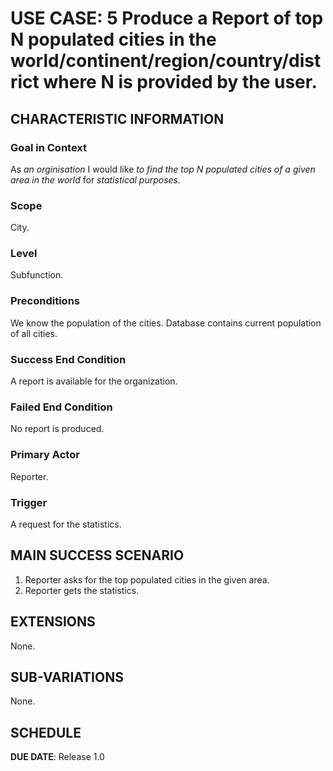 # USE CASE: 5 Produce a Report of top N populated cities in the world/continent/region/country/district where N is provided by the user.

## CHARACTERISTIC INFORMATION

### Goal in Context

As *an orginisation* I would like *to find the top N populated cities of a given area in the world* for *statistical purposes.*

### Scope

City.

### Level

Subfunction.

### Preconditions

We know the population of the cities.  Database contains current population of all cities.

### Success End Condition

A report is available for the organization.

### Failed End Condition

No report is produced.

### Primary Actor

Reporter.

### Trigger

A request for the statistics.

## MAIN SUCCESS SCENARIO

1. Reporter asks for the top populated cities in the given area.
2. Reporter gets the statistics.

## EXTENSIONS

None.

## SUB-VARIATIONS

None.

## SCHEDULE

**DUE DATE**: Release 1.0